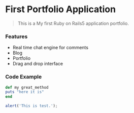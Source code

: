 # First Portfolio Application 

> This is a My first Ruby on Rails5 application portfolio.

### Features

-  Real time chat engine for comments
- Blog
- Portfolio
- Drag and drop interface

### Code Example
 
 ```ruby
 def my great_method
puts "here it is"
end
```

 ```javascript
 alert('This is test.');
  ```
  
  